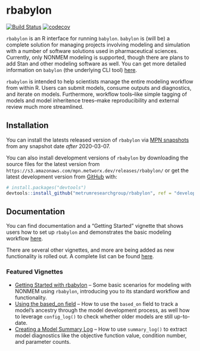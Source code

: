 
<!-- README.md is generated from README.Rmd. Please edit that file -->

# rbabylon

<!-- badges: start -->

[![Build
Status](https://github-drone.metrumrg.com/api/badges/metrumresearchgroup/rbabylon/status.svg)](https://github-drone.metrumrg.com/metrumresearchgroup/rbabylon)
[![codecov](https://codecov.io/gh/metrumresearchgroup/rbabylon/branch/develop/graph/badge.svg)](https://codecov.io/gh/metrumresearchgroup/rbabylon)
<!-- badges: end -->

`rbabylon` is an R interface for running `babylon`. `babylon` is (will
be) a complete solution for managing projects involving modeling and
simulation with a number of software solutions used in pharmaceutical
sciences. Currently, only NONMEM modeling is supported, though there are
plans to add Stan and other modeling software as well. You can get more
detailed information on `babylon` (the underlying CLI tool)
[here](https://github.com/metrumresearchgroup/babylon).

`rbabylon` is intended to help scientists manage the entire modeling
workflow from within R. Users can submit models, consume outputs and
diagnostics, and iterate on models. Furthermore, workflow tools–like
simple tagging of models and model inheritence trees–make
reproducibility and external review much more streamlined.

## Installation

You can install the latests released version of `rbabylon` via [MPN
snapshots](https://mpn.metworx.com/docs/snapshots) from any snapshot
date *after* 2020-03-07.

You can also install development versions of `rbabylon` by downloading
the source files for the latest version from
`https://s3.amazonaws.com/mpn.metworx.dev/releases/rbabylon/` or get the
latest development version from [GitHub](https://github.com/) with:

``` r
# install.packages("devtools")
devtools::install_github("metrumresearchgroup/rbabylon", ref = "develop")
```

## Documentation

You can find documentation and a “Getting Started” vignette that shows
users how to set up `rbabylon` and demonstrates the basic modeling
workflow [here](http://metrumresearchgroup.github.io/rbabylon/).

There are several other vignettes, and more are being added as new
functionality is rolled out. A complete list can be found
[here](https://metrumresearchgroup.github.io/rbabylon/articles/).

### Featured Vignettes

  - [Getting Started with
    rbabylon](https://metrumresearchgroup.github.io/rbabylon/articles/getting-started.html)
    – Some basic scenarios for modeling with NONMEM using `rbabylon`,
    introducing you to its standard workflow and functionality.
  - [Using the based\_on
    field](https://metrumresearchgroup.github.io/rbabylon/articles/using-based-on.html)
    – How to use the `based_on` field to track a model’s ancestry
    through the model development process, as well how to leverage
    `config_log()` to check whether older models are still up-to-date.
  - [Creating a Model Summary
    Log](https://metrumresearchgroup.github.io/rbabylon/articles/using-summary-log.html)
    – How to use `summary_log()` to extract model diagnostics like the
    objective function value, condition number, and parameter counts.
